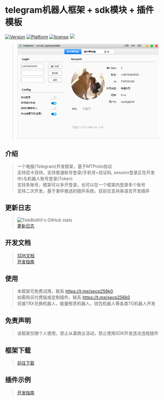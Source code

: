 # telegram机器人框架 + sdk模块 + 插件模板
[![Version](https://img.shields.io/badge/%e7%89%88%e6%9c%ac-latest-brightgreen.svg)](https://github.com/TeleBotKit/TeleBotKit/releases)
[![Platform](https://img.shields.io/badge/%e5%b9%b3%e5%8f%b0-%20Windows%20-brightgreen.svg)](https://github.com/TeleBotKit/TeleBotKit)
[![license](https://img.shields.io/badge/%e6%8e%88%e6%9d%83-%20%e5%85%8d%e8%b4%b9%20%7c%20%e4%bb%98%e8%b4%b9%20-brightgreen.svg?style=flat)](https://github.com/TeleBotKit/TeleBotKit)
![](https://komarev.com/ghpvc/?username=TeleBotKit&style=flat)


> ![主界面](src/1.png)   


## 介绍
> 一个电报(Telegram)开发框架，基于MTProto协议  
> 支持双卡双待，支持普通账号登录(手机号+验证码, session登录正在开发中)与机器人账号登录(Token)   
> 支持多账号，框架可以多开登录，也可以在一个框架内登录多个账号    
> 支持二次开发，基于事件推送的插件系统，目前仅支持易语言开发插件    
> 

## 更新日志
> ![TeleBotKit's GitHub stats](https://github-readme-stats.vercel.app/api?username=TeleBotKit)  
> [更新日志](/changelog.md)   

## 开发文档
> [SDK文档](/SDK-DOC.md)    
> [开发指南](/开发指南.md)     

## 使用
> 本框架可免费试用，联系 https://t.me/secp256k0     
> 如需购买付费版或定制插件，联系 https://t.me/secp256k0  
> 另接TRX兑换机器人，能量租赁机器人，钱包机器人等各类TG机器人开发

## 免责声明
> 该框架仅限个人使用，禁止从事商业活动，禁止使用SDK开发违法违规插件  
> 

## 框架下载
> [前往下载](https://github.com/TeleBotKit/TeleBotKit/releases/latest)  



## 插件示例
> [开发指南](/插件示例.md)  